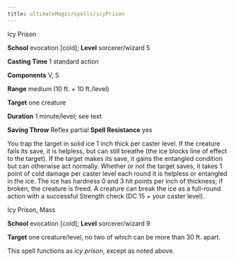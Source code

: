 ```yaml
---
title: ultimateMagic/spells/icyPrison
---
```

Icy Prison

**School** evocation [cold]; **Level** sorcerer/wizard 5

**Casting Time** 1 standard action

**Components** V, S

**Range** medium (10 ft. + 10 ft./level)

**Target** one creature

**Duration** 1 minute/level; see text

**Saving Throw** Reflex partial **Spell Resistance** yes

You trap the target in solid ice 1 inch thick per caster level. If the creature fails its save, it is helpless, but can still breathe (the ice blocks line of effect to the target). If the target makes its save, it gains the entangled condition but can otherwise act normally. Whether or not the target saves, it takes 1 point of cold damage per caster level each round it is helpless or entangled in the ice. The ice has hardness 0 and 3 hit points per inch of thickness; if broken, the creature is freed. A creature can break the ice as a full-round action with a successful Strength check (DC 15 + your caster level).

Icy Prison, Mass

**School** evocation [cold]; **Level** sorcerer/wizard 9

**Target** one creature/level, no two of which can be more than 30 ft. apart.

This spell functions as _icy prison_, except as noted above.

